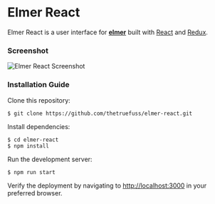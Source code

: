 # Elmer React

Elmer React is a user interface for **[elmer](https://github.com/thetruefuss/elmer)** built with [React](https://reactjs.org/) and [Redux](https://redux.js.org/).

### Screenshot

![Elmer React Screenshot](https://image.ibb.co/bsKxtU/elmer_react_screenshot.jpg "Elmer React Screenshot")

### Installation Guide

Clone this repository:

```shell
$ git clone https://github.com/thetruefuss/elmer-react.git
```

Install dependencies:

```shell
$ cd elmer-react
$ npm install
```

Run the development server:

```shell
$ npm run start
```

Verify the deployment by navigating to [http://localhost:3000](http://localhost:3000) in your preferred browser.
